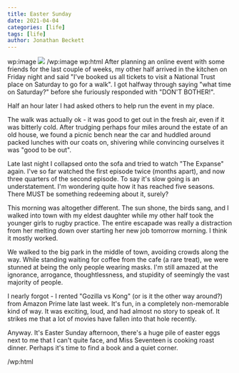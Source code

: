 ```yaml
---
title: Easter Sunday
date: 2021-04-04
categories: [life]
tags: [life]
author: Jonathan Beckett
---
```


wp:image  ![](https://cdn.substack.com/image/fetch/h_600,c_limit,f_auto,q_auto:good,fl_progressive:steep/https%3A%2F%2Fbucketeer-e05bbc84-baa3-437e-9518-adb32be77984.s3.amazonaws.com%2Fpublic%2Fimages%2F067a4c83-4976-4227-b92c-0023d3e6abfa_1920x1280.jpeg)  /wp:image   wp:html  After planning an online event with some friends for the last couple of weeks, my other half arrived in the kitchen on Friday night and said "I've booked us all tickets to visit a National Trust place on Saturday to go for a walk". I got halfway through saying "what time on Saturday?" before she furiously responded with "DON'T BOTHER!".

Half an hour later I had asked others to help run the event in my place.

The walk was actually ok - it was good to get out in the fresh air, even if it was bitterly cold. After trudging perhaps four miles around the estate of an old house, we found a picnic bench near the car and huddled around packed lunches with our coats on, shivering while convincing ourselves it was "good to be out".

Late last night I collapsed onto the sofa and tried to watch "The Expanse" again. I've so far watched the first episode twice (months apart), and now three quarters of the second episode. To say it's slow going is an understatement. I'm wondering quite how it has reached five seasons. There MUST be something redeeming about it, surely?

This morning was altogether different. The sun shone, the birds sang, and I walked into town with my eldest daughter while my other half took the younger girls to rugby practice. The entire escapade was really a distraction from her melting down over starting her new job tomorrow morning. I think it mostly worked.

We walked to the big park in the middle of town, avoiding crowds along the way. While standing waiting for coffee from the cafe (a rare treat), we were stunned at being the only people wearing masks. I'm still amazed at the ignorance, arrogance, thoughtlessness, and stupidity of seemingly the vast majority of people.

I nearly forgot - I rented "Gozilla vs Kong" (or is it the other way around?) from Amazon Prime late last week. It's fun, in a completely non-memorable kind of way. It was exciting, loud, and had almost no story to speak of. It strikes me that a lot of movies have fallen into that hole recently.

Anyway. It's Easter Sunday afternoon, there's a huge pile of easter eggs next to me that I can't quite face, and Miss Seventeen is cooking roast dinner. Perhaps it's time to find a book and a quiet corner.

/wp:html 